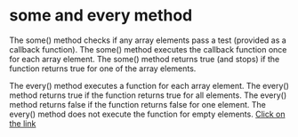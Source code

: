 # some and every method
The some() method checks if any array elements pass a test (provided as a callback function). The some() method executes the callback function once for each array element. The some() method returns true (and stops) if the function returns true for one of the array elements.

The every() method executes a function for each array element. The every() method returns true if the function returns true for all elements. The every() method returns false if the function returns false for one element. The every() method does not execute the function for empty elements.
[Click on the link](../js/45.some%20and%20every.js)
